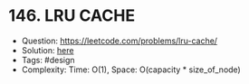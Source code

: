 # 146. LRU CACHE

* Question: https://leetcode.com/problems/lru-cache/ 
* Solution: [here](Solution.java) 
* Tags: #design
* Complexity: Time: O(1), Space: O(capacity * size_of_node)
